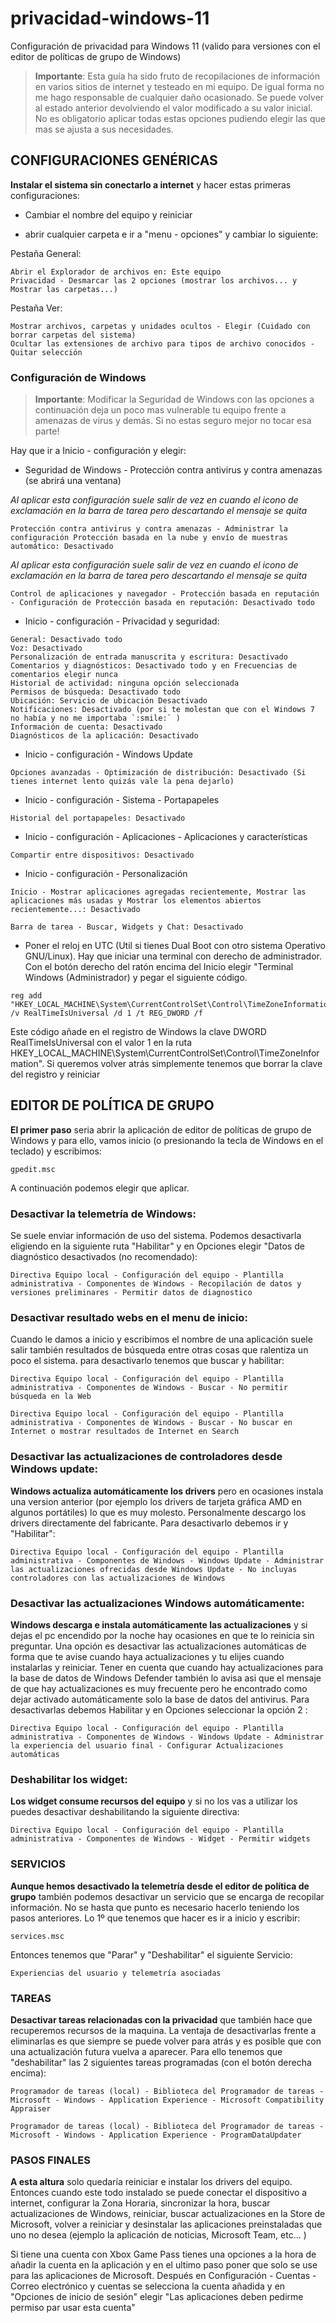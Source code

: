 # privacidad-windows-11

Configuración de privacidad para Windows 11 (valido para versiones con el editor de políticas de grupo de Windows)

> **Importante**: Esta guía ha sido fruto de recopilaciones de información en varios sitios de internet y testeado en mi equipo. De igual forma no me hago responsable de cualquier daño ocasionado. Se puede volver al estado anterior devolviendo el valor modificado a su valor inicial. No es obligatorio aplicar todas estas opciones pudiendo elegir las que mas se ajusta a sus necesidades.

## CONFIGURACIONES GENÉRICAS

**Instalar el sistema sin conectarlo a internet** y hacer estas primeras configuraciones:

* Cambiar el nombre del equipo y reiniciar

* abrir cualquier carpeta e ir a "menu - opciones" y cambiar lo siguiente:

Pestaña General:
```
Abrir el Explorador de archivos en: Este equipo
Privacidad - Desmarcar las 2 opciones (mostrar los archivos... y Mostrar las carpetas...)
```

Pestaña Ver:
```
Mostrar archivos, carpetas y unidades ocultos - Elegir (Cuidado con borrar carpetas del sistema)
Ocultar las extensiones de archivo para tipos de archivo conocidos - Quitar selección
```

### Configuración de Windows

> **Importante**: Modificar la Seguridad de Windows con las opciones a continuación deja un poco mas vulnerable tu equipo frente a amenazas de virus y demás. Si no estas seguro mejor no tocar esa parte!

Hay que ir a Inicio - configuración y elegir:


* Seguridad de Windows - Protección contra antivirus y contra amenazas (se abrirá una ventana)

*Al aplicar esta configuración suele salir de vez en cuando el icono de exclamación en la barra de tarea pero descartando el mensaje se quita*

```
Protección contra antivirus y contra amenazas - Administrar la configuración Protección basada en la nube y envío de muestras automático: Desactivado
```

*Al aplicar esta configuración suele salir de vez en cuando el icono de exclamación en la barra de tarea pero descartando el mensaje se quita*

```
Control de aplicaciones y navegador - Protección basada en reputación - Configuración de Protección basada en reputación: Desactivado todo
```

* Inicio - configuración - Privacidad y seguridad:

```
General: Desactivado todo
Voz: Desactivado
Personalización de entrada manuscrita y escritura: Desactivado
Comentarios y diagnósticos: Desactivado todo y en Frecuencias de comentarios elegir nunca
Historial de actividad: ninguna opción seleccionada
Permisos de búsqueda: Desactivado todo
Ubicación: Servicio de ubicación Desactivado
Notificaciones: Desactivado (por si te molestan que con el Windows 7 no había y no me importaba `:smile:` )
Información de cuenta: Desactivado
Diagnósticos de la aplicación: Desactivado
```

* Inicio - configuración - Windows Update

```
Opciones avanzadas - Optimización de distribución: Desactivado (Si tienes internet lento quizás vale la pena dejarlo)
```

* Inicio - configuración - Sistema - Portapapeles

```
Historial del portapapeles: Desactivado
```

* Inicio - configuración - Aplicaciones - Aplicaciones y características

```
Compartir entre dispositivos: Desactivado
```

* Inicio - configuración - Personalización

```
Inicio - Mostrar aplicaciones agregadas recientemente, Mostrar las aplicaciones más usadas y Mostrar los elementos abiertos recientemente...: Desactivado

Barra de tarea - Buscar, Widgets y Chat: Desactivado
```

* Poner el reloj en UTC (Util si tienes Dual Boot con otro sistema Operativo GNU/Linux). Hay que iniciar una terminal con derecho de administrador. Con el botón derecho del ratón encima del Inicio elegir "Terminal Windows (Administrador) y pegar el siguiente código.

```
reg add "HKEY_LOCAL_MACHINE\System\CurrentControlSet\Control\TimeZoneInformation" /v RealTimeIsUniversal /d 1 /t REG_DWORD /f
```

Este código añade en el registro de Windows la clave DWORD RealTimeIsUniversal con el valor 1 en la ruta HKEY_LOCAL_MACHINE\System\CurrentControlSet\Control\TimeZoneInformation". Si queremos volver atrás simplemente tenemos que borrar la clave del registro y reiniciar

## EDITOR DE POLÍTICA DE GRUPO

**El primer paso** seria abrir la aplicación de editor de políticas de grupo de Windows y para ello, vamos inicio (o presionando la tecla de Windows en el teclado) y escribimos:

```
gpedit.msc
```
A continuación podemos elegir que aplicar.

### Desactivar la telemetría de Windows:

Se suele enviar información de uso del sistema. Podemos desactivarla eligiendo  en la siguiente ruta "Habilitar" y en Opciones elegir "Datos de diagnóstico desactivados (no recomendado):

```
Directiva Equipo local - Configuración del equipo - Plantilla administrativa - Componentes de Windows - Recopilación de datos y versiones preliminares - Permitir datos de diagnostico
```


### Desactivar resultado webs en el menu de inicio:

Cuando le damos a inicio y escribimos el nombre de una aplicación suele salir también resultados de búsqueda entre otras cosas que ralentiza un poco el sistema. para desactivarlo tenemos que buscar y habilitar:

```
Directiva Equipo local - Configuración del equipo - Plantilla administrativa - Componentes de Windows - Buscar - No permitir búsqueda en la Web

Directiva Equipo local - Configuración del equipo - Plantilla administrativa - Componentes de Windows - Buscar - No buscar en Internet o mostrar resultados de Internet en Search
```

### Desactivar las actualizaciones de controladores desde Windows update:

**Windows actualiza automáticamente los drivers** pero en ocasiones instala una version anterior (por ejemplo los drivers de tarjeta gráfica AMD en algunos portátiles) lo que es muy molesto. Personalmente descargo los drivers directamente del fabricante. Para desactivarlo debemos ir y "Habilitar":

```
Directiva Equipo local - Configuración del equipo - Plantilla administrativa - Componentes de Windows - Windows Update - Administrar las actualizaciones ofrecidas desde Windows Update - No incluyas controladores con las actualizaciones de Windows
```

### Desactivar las actualizaciones Windows automáticamente:

**Windows descarga e instala automáticamente las actualizaciones** y si dejas el pc encendido por la noche hay ocasiones en que te lo reinicia sin preguntar. Una opción es desactivar las actualizaciones automáticas de forma que te avise cuando haya actualizaciones y tu elijes cuando instalarlas y reiniciar. Tener en cuenta que cuando hay actualizaciones para la base de datos de Windows Defender también lo avisa asi que el mensaje de que hay actualizaciones es muy frecuente pero he encontrado como dejar activado automáticamente solo la base de datos del antivirus. Para desactivarlas debemos Habilitar y en Opciones seleccionar la opción 2  :

```
Directiva Equipo local - Configuración del equipo - Plantilla administrativa - Componentes de Windows - Windows Update - Administrar la experiencia del usuario final - Configurar Actualizaciones  automáticas
```

### Deshabilitar los widget:

**Los widget consume recursos del equipo** y si no los vas a utilizar los puedes desactivar  deshabilitando la siguiente directiva:

```
Directiva Equipo local - Configuración del equipo - Plantilla administrativa - Componentes de Windows - Widget - Permitir widgets
```

### SERVICIOS

**Aunque hemos desactivado la telemetría desde el editor de política de grupo** también podemos desactivar un servicio que se encarga de recopilar información. No se hasta que punto es necesario hacerlo teniendo los pasos anteriores. Lo 1º que tenemos que hacer es ir a inicio y escribir:

```
services.msc
```

Entonces tenemos que "Parar" y "Deshabilitar" el siguiente Servicio:

```
Experiencias del usuario y telemetría asociadas
```

### TAREAS

**Desactivar tareas relacionadas con la privacidad** que también hace que recuperemos recursos de la maquina. La ventaja de desactivarlas frente a eliminarlas es que siempre se puede volver para atrás y es posible que con una actualización futura vuelva a aparecer. Para ello tenemos que "deshabilitar" las 2 siguientes tareas programadas (con el botón derecha encima):

```
Programador de tareas (local) - Biblioteca del Programador de tareas - Microsoft - Windows - Application Experience - Microsoft Compatibility Appraiser

Programador de tareas (local) - Biblioteca del Programador de tareas - Microsoft - Windows - Application Experience - ProgramDataUpdater
```

### PASOS FINALES

**A esta altura** solo quedaría reiniciar e instalar los drivers del equipo. Entonces cuando este todo instalado se puede conectar el dispositivo a internet, configurar la Zona Horaria, sincronizar la hora, buscar actualizaciones de Windows, reiniciar, buscar actualizaciones en la Store de Microsoft, volver a reiniciar y desinstalar las aplicaciones preinstaladas que uno no desea (ejemplo la aplicación de noticias, Microsoft Team, etc... )

Si tiene una cuenta con Xbox Game Pass tienes una opciones a la hora de añadir la cuenta en la aplicación y en el ultimo paso poner que solo se use para las aplicaciones de Microsoft. Después en Configuración - Cuentas - Correo electrónico y cuentas se selecciona la cuenta añadida y en "Opciones de inicio de sesión" elegir "Las aplicaciones deben pedirme permiso par usar esta cuenta"
